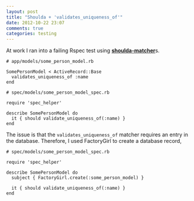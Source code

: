 ```yaml
---
layout: post
title: "Shoulda + 'validates_uniqueness_of'"
date: 2012-10-22 23:07
comments: true
categories: testing
---
```


At work I ran into a failing Rspec test using [**shoulda-matcher**](https://github.com/thoughtbot/shoulda-matchers)s.

    # app/models/some_person_model.rb

    SomePersonModel < ActiveRecord::Base
      validates_uniqueness_of :name
    end

    # spec/models/some_person_model_spec.rb

    require 'spec_helper'

    describe SomePersonModel do
      it { should validate_uniqueness_of(:name) }
    end

The issue is that the ````validates_uniqueness_of```` matcher requires an entry in the database. Therefore, I used FactoryGirl to create a database record,

    # spec/models/some_person_model_spec.rb

    require 'spec_helper'

    describe SomePersonModel do
      subject { FactoryGirl.create(:some_person_model) }

      it { should validate_uniqueness_of(:name) }
    end

